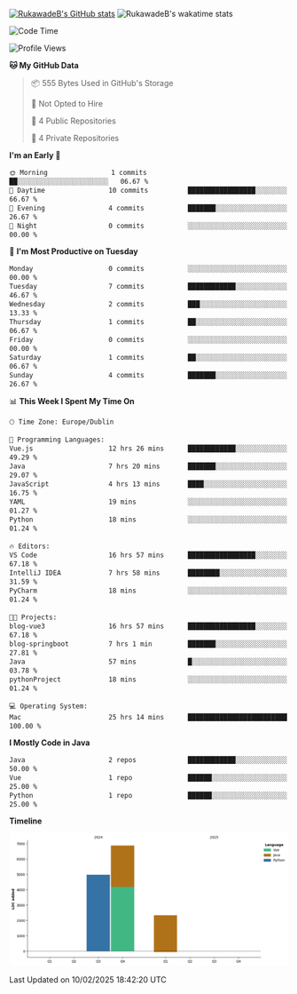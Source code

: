
[![RukawadeB's GitHub stats](https://github-readme-stats.vercel.app/api?username=RukawadeB&hide=prs&show_icons=true&theme=omni)](https://github.com/anuraghazra/github-readme-stats)
![RukawadeB's wakatime stats](https://github-readme-stats.vercel.app/api/wakatime?username=RukawadeB)

<!--START_SECTION:waka-->
![Code Time](http://img.shields.io/badge/Code%20Time-266%20hrs%2028%20mins-blue)

![Profile Views](http://img.shields.io/badge/Profile%20Views-20-blue)

**🐱 My GitHub Data** 

> 📦 555 Bytes Used in GitHub's Storage 
 > 
> 🚫 Not Opted to Hire
 > 
> 📜 4 Public Repositories 
 > 
> 🔑 4 Private Repositories 
 > 
**I'm an Early 🐤** 

```text
🌞 Morning                1 commits           ██░░░░░░░░░░░░░░░░░░░░░░░   06.67 % 
🌆 Daytime                10 commits          █████████████████░░░░░░░░   66.67 % 
🌃 Evening                4 commits           ███████░░░░░░░░░░░░░░░░░░   26.67 % 
🌙 Night                  0 commits           ░░░░░░░░░░░░░░░░░░░░░░░░░   00.00 % 
```
📅 **I'm Most Productive on Tuesday** 

```text
Monday                   0 commits           ░░░░░░░░░░░░░░░░░░░░░░░░░   00.00 % 
Tuesday                  7 commits           ████████████░░░░░░░░░░░░░   46.67 % 
Wednesday                2 commits           ███░░░░░░░░░░░░░░░░░░░░░░   13.33 % 
Thursday                 1 commits           ██░░░░░░░░░░░░░░░░░░░░░░░   06.67 % 
Friday                   0 commits           ░░░░░░░░░░░░░░░░░░░░░░░░░   00.00 % 
Saturday                 1 commits           ██░░░░░░░░░░░░░░░░░░░░░░░   06.67 % 
Sunday                   4 commits           ███████░░░░░░░░░░░░░░░░░░   26.67 % 
```


📊 **This Week I Spent My Time On** 

```text
🕑︎ Time Zone: Europe/Dublin

💬 Programming Languages: 
Vue.js                   12 hrs 26 mins      ████████████░░░░░░░░░░░░░   49.29 % 
Java                     7 hrs 20 mins       ███████░░░░░░░░░░░░░░░░░░   29.07 % 
JavaScript               4 hrs 13 mins       ████░░░░░░░░░░░░░░░░░░░░░   16.75 % 
YAML                     19 mins             ░░░░░░░░░░░░░░░░░░░░░░░░░   01.27 % 
Python                   18 mins             ░░░░░░░░░░░░░░░░░░░░░░░░░   01.24 % 

🔥 Editors: 
VS Code                  16 hrs 57 mins      █████████████████░░░░░░░░   67.18 % 
IntelliJ IDEA            7 hrs 58 mins       ████████░░░░░░░░░░░░░░░░░   31.59 % 
PyCharm                  18 mins             ░░░░░░░░░░░░░░░░░░░░░░░░░   01.24 % 

🐱‍💻 Projects: 
blog-vue3                16 hrs 57 mins      █████████████████░░░░░░░░   67.18 % 
blog-springboot          7 hrs 1 min         ███████░░░░░░░░░░░░░░░░░░   27.81 % 
Java                     57 mins             █░░░░░░░░░░░░░░░░░░░░░░░░   03.78 % 
pythonProject            18 mins             ░░░░░░░░░░░░░░░░░░░░░░░░░   01.24 % 

💻 Operating System: 
Mac                      25 hrs 14 mins      █████████████████████████   100.00 % 
```

**I Mostly Code in Java** 

```text
Java                     2 repos             ████████████░░░░░░░░░░░░░   50.00 % 
Vue                      1 repo              ██████░░░░░░░░░░░░░░░░░░░   25.00 % 
Python                   1 repo              ██████░░░░░░░░░░░░░░░░░░░   25.00 % 
```



**Timeline**

![Lines of Code chart](https://raw.githubusercontent.com/RukawadeB/RukawadeB/main/assets/bar_graph.png)


 Last Updated on 10/02/2025 18:42:20 UTC
<!--END_SECTION:waka-->



